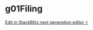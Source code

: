 # g01Filing

[Edit in StackBlitz next generation editor ⚡️](https://stackblitz.com/~/github.com/Elyzzum/g01Filing)